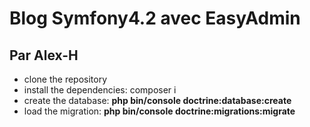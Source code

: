 # Blog Symfony4.2 avec EasyAdmin 
Par Alex-H
----------
* clone the repository
* install the dependencies: composer i
* create the database: **php bin/console doctrine:database:create**
* load the migration: **php bin/console doctrine:migrations:migrate**